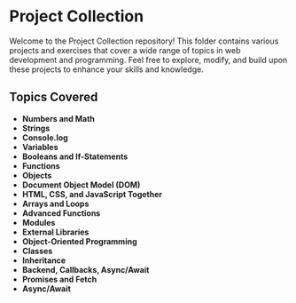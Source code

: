 # Project Collection

Welcome to the Project Collection repository! This folder contains various projects and exercises that cover a wide range of topics in web development and programming. Feel free to explore, modify, and build upon these projects to enhance your skills and knowledge.

## Topics Covered

- **Numbers and Math**
- **Strings**
- **Console.log**
- **Variables**
- **Booleans and If-Statements**
- **Functions**
- **Objects**
- **Document Object Model (DOM)**
- **HTML, CSS, and JavaScript Together**
- **Arrays and Loops**
- **Advanced Functions**
- **Modules**
- **External Libraries**
- **Object-Oriented Programming**
- **Classes**
- **Inheritance**
- **Backend, Callbacks, Async/Await**
- **Promises and Fetch**
- **Async/Await**

